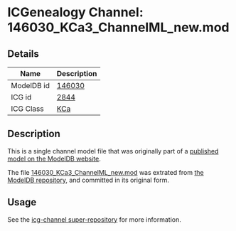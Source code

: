 # ICGenealogy Channel: 146030\_KCa3\_ChannelML\_new.mod

## Details

Name | Description
---- | -----------
ModelDB id | [146030](http://senselab.med.yale.edu/ModelDB/ShowModel.cshtml?model=146030)
ICG id | [2844](http://icg.neurotheory.ox.ac.uk/channels/5/2844)
ICG Class | [KCa](http://icg.neurotheory.ox.ac.uk/channels/5)

## Description

This is a single channel model file that was originally part of a [published model on the ModelDB website](http://senselab.med.yale.edu/mModelDB/ShowModel.cshtml?model=146030).

The file [146030\_KCa3\_ChannelML\_new.mod](146030_KCa3_ChannelML_new.mod) was extrated from [the ModelDB repository](http://senselab.med.yale.edu/ModelDB/ShowModel.cshtml?model=146030), and committed in its original form.

## Usage

See the [icg-channel super-repository](https://github.com/icgenealogy/icg-channels) for more information.